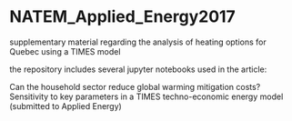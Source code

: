 # NATEM_Applied_Energy2017
supplementary material regarding the analysis of heating options for Quebec using a TIMES model

the repository includes several jupyter notebooks used in the article:

Can the household sector reduce global warming mitigation costs? Sensitivity to key parameters 
in a TIMES techno-economic energy model (submitted to Applied Energy)
